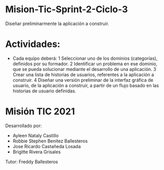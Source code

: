 # Mision-Tic-Sprint-2-Ciclo-3
Diseñar preliminarmente la aplicación a construir.

# **Actividades:**

  - Cada equipo deberá: 
 1 Seleccionar uno de los dominios (categorías), definidos por su formador.
 2 Identificar un problema en ese dominio, que se pueda solucionar mediante el desarrollo de una aplicación.
 3 Crear una lista de historias de usuarios, referentes a la aplicación a construir.
 4 Diseñar una versión preliminar de la interfaz gráfica de usuario, de la aplicación a construir, a partir de un flujo basado en las historias de usuario definidas.

# **Misión TIC 2021**
Desarrollado por:
  - Ayleen Nataly Castillo
  - Robbie Stephen Benitez Ballesteros
  - Jose Ricardo Castañeda Losada
  - Brigitte Rivera Grisales

  
  Tutor:
  Freddy Ballesteros
